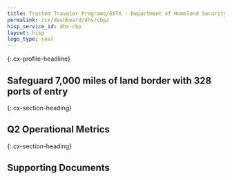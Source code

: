 ```yaml
---
title: Trusted Traveler Programs/ESTA - Department of Homeland Security - CX CAP Goal Dashboard
permalink: /cx/dashboard/dhs/cbp/
hisp_service_id: dhs-cbp
layout: hisp
logo_type: seal
---
```


{:.cx-profile-headline}
## Safeguard 7,000 miles of land border with 328 ports of entry 

{:.cx-section-heading}
## Q2 Operational Metrics

{:.cx-section-heading}
## Supporting Documents